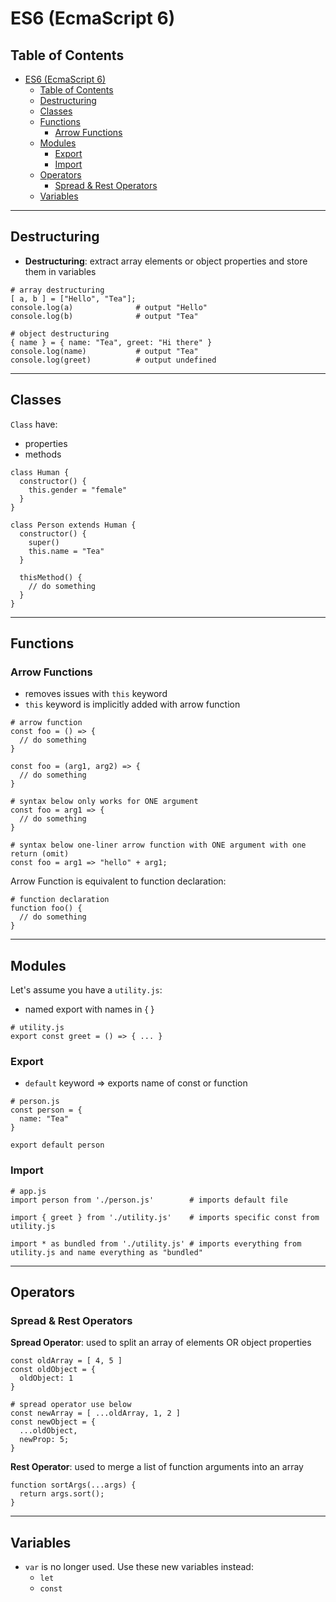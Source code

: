 # ES6 (EcmaScript 6)

## Table of Contents
- [ES6 (EcmaScript 6)](#es6-ecmascript-6)
  - [Table of Contents](#table-of-contents)
  - [Destructuring](#destructuring)
  - [Classes](#classes)
  - [Functions](#functions)
    - [Arrow Functions](#arrow-functions)
  - [Modules](#modules)
    - [Export](#export)
    - [Import](#import)
  - [Operators](#operators)
    - [Spread & Rest Operators](#spread--rest-operators)
  - [Variables](#variables)

---

## Destructuring
* **Destructuring**: extract array elements or object properties and store them in variables

```
# array destructuring
[ a, b ] = ["Hello", "Tea"];
console.log(a)              # output "Hello"
console.log(b)              # output "Tea"

# object destructuring
{ name } = { name: "Tea", greet: "Hi there" }
console.log(name)           # output "Tea"
console.log(greet)          # output undefined
```

---

## Classes
`Class` have:
* properties
* methods

```
class Human {
  constructor() {
    this.gender = "female"
  }
}

class Person extends Human {
  constructor() {
    super()
    this.name = "Tea"
  }

  thisMethod() {
    // do something
  }
}
```

---

## Functions

### Arrow Functions
* removes issues with `this` keyword
* `this` keyword is implicitly added with arrow function

```
# arrow function
const foo = () => {
  // do something
}

const foo = (arg1, arg2) => {
  // do something
}

# syntax below only works for ONE argument
const foo = arg1 => {
  // do something
}

# syntax below one-liner arrow function with ONE argument with one return (omit)
const foo = arg1 => "hello" + arg1;
```

Arrow Function is equivalent to function declaration:

```
# function declaration
function foo() {
  // do something
}
```

---

## Modules

Let's assume you have a `utility.js`:
* named export with names in { }

```
# utility.js
export const greet = () => { ... }
```

### Export
* `default` keyword => exports name of const or function

```
# person.js
const person = {
  name: "Tea"
}

export default person
```


### Import

```
# app.js
import person from './person.js'        # imports default file

import { greet } from './utility.js'    # imports specific const from utility.js

import * as bundled from './utility.js' # imports everything from utility.js and name everything as "bundled"
```

---

## Operators


### Spread & Rest Operators
**Spread Operator**: used to split an array of elements OR object properties

```
const oldArray = [ 4, 5 ]
const oldObject = {
  oldObject: 1
}

# spread operator use below
const newArray = [ ...oldArray, 1, 2 ]
const newObject = {
  ...oldObject,
  newProp: 5;
}
```

**Rest Operator**: used to merge a list of function arguments into an array

```
function sortArgs(...args) {
  return args.sort();
}
```

---

## Variables
* `var` is no longer used. Use these new variables instead:
  - `let`
  - `const`
